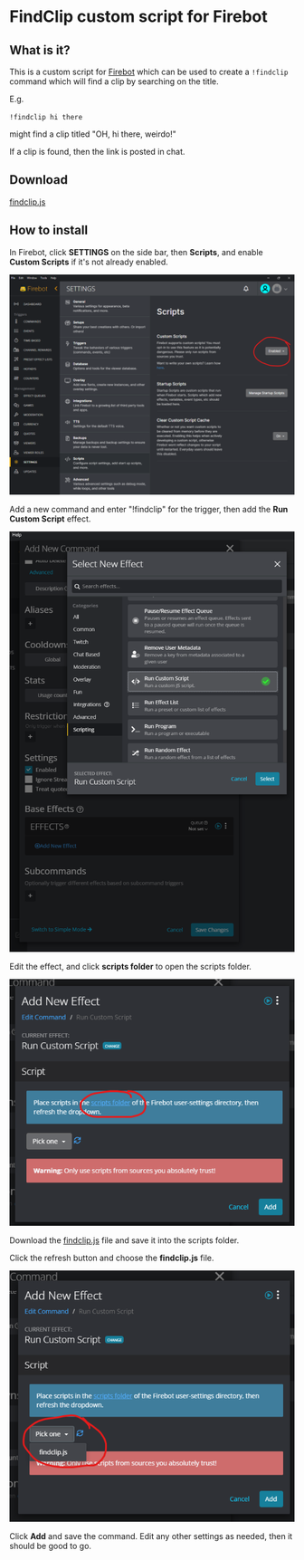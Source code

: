 # FindClip custom script for Firebot

## What is it?

This is a custom script for [Firebot](https://firebot.app/) which can be used to create a `!findclip` command which will find a clip by searching on the title.

E.g.

`!findclip hi there`

might find a clip titled "OH, hi there, weirdo!"

If a clip is found, then the link is posted in chat.

## Download

[findclip.js](https://github.com/spacemonkeyJT/FindClip/releases/download/1.0/findclip.js)

## How to install

In Firebot, click **SETTINGS** on the side bar, then **Scripts**, and enable **Custom Scripts** if it's not already enabled.

![Settings](./settings-custom-scripts.png)

Add a new command and enter "!findclip" for the trigger, then add the **Run Custom Script** effect.

![Script Effect](./effect-script.png)

Edit the effect, and click **scripts folder** to open the scripts folder.

![Scripts Folder](./scripts-folder.png)

Download the [findclip.js](https://github.com/spacemonkeyJT/FindClip/releases/download/1.0/findclip.js) file and save it into the scripts folder.

Click the refresh button and choose the **findclip.js** file.

![Pick Script](./pick-script.png)

Click **Add** and save the command. Edit any other settings as needed, then it should be good to go.

